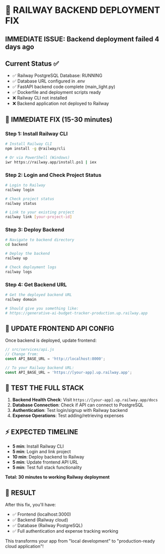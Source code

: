 # 🚂 RAILWAY BACKEND DEPLOYMENT FIX
## IMMEDIATE ISSUE: Backend deployment failed 4 days ago

## Current Status ✅
- ✅ Railway PostgreSQL Database: RUNNING
- ✅ Database URL configured in .env
- ✅ FastAPI backend code complete (main_light.py)
- ✅ Dockerfile and deployment scripts ready
- ❌ Railway CLI not installed
- ❌ Backend application not deployed to Railway

## 🚀 IMMEDIATE FIX (15-30 minutes)

### Step 1: Install Railway CLI
```bash
# Install Railway CLI
npm install -g @railway/cli

# Or via PowerShell (Windows)
iwr https://railway.app/install.ps1 | iex
```

### Step 2: Login and Check Project Status
```bash
# Login to Railway
railway login

# Check project status
railway status

# Link to your existing project
railway link [your-project-id]
```

### Step 3: Deploy Backend
```bash
# Navigate to backend directory
cd backend

# Deploy the backend
railway up

# Check deployment logs
railway logs
```

### Step 4: Get Backend URL
```bash
# Get the deployed backend URL
railway domain

# Should give you something like:
# https://generative-ai-budget-tracker-production.up.railway.app
```

## 🔌 UPDATE FRONTEND API CONFIG

Once backend is deployed, update frontend:

```javascript
// src/services/api.js
// Change from:
const API_BASE_URL = 'http://localhost:8000';

// To your Railway backend URL:
const API_BASE_URL = 'https://[your-app].up.railway.app';
```

## 🧪 TEST THE FULL STACK

1. **Backend Health Check**: Visit `https://[your-app].up.railway.app/docs`
2. **Database Connection**: Check if API can connect to PostgreSQL
3. **Authentication**: Test login/signup with Railway backend
4. **Expense Operations**: Test adding/retrieving expenses

## ⚡ EXPECTED TIMELINE

- **5 min**: Install Railway CLI
- **5 min**: Login and link project
- **10 min**: Deploy backend to Railway
- **5 min**: Update frontend API URL
- **5 min**: Test full stack functionality

**Total: 30 minutes to working Railway deployment**

## 🎯 RESULT

After this fix, you'll have:
- ✅ Frontend (localhost:3000)
- ✅ Backend (Railway cloud)
- ✅ Database (Railway PostgreSQL)
- ✅ Full authentication and expense tracking working

This transforms your app from "local development" to "production-ready cloud application"!
